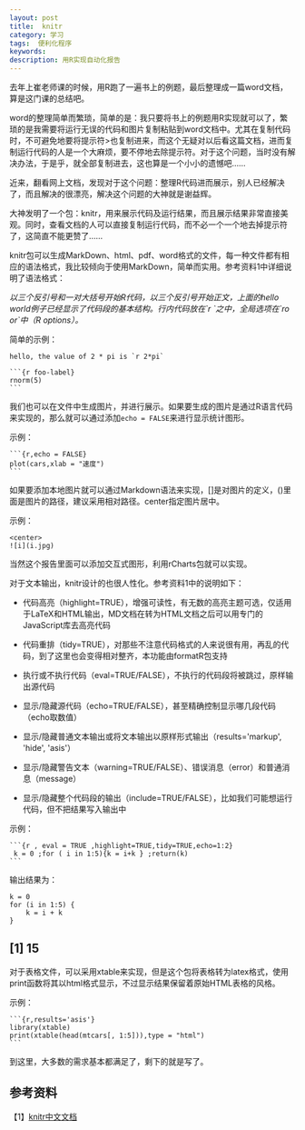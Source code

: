 ```yaml
---
layout: post
title:  knitr
category: 学习
tags:  便利化程序        
keywords: 
description: 用R实现自动化报告
---
```

去年上崔老师课的时候，用R跑了一遍书上的例题，最后整理成一篇word文档，算是这门课的总结吧。

word的整理简单而繁琐，简单的是：我只要将书上的例题用R实现就可以了，繁琐的是我需要将运行无误的代码和图片复制粘贴到word文档中。尤其在复制代码时，不可避免地要将提示符>也复制进来，而这个无疑对以后看这篇文档，进而复制运行代码的人是一个大麻烦，要不停地去除提示符。对于这个问题，当时没有解决办法，于是乎，就全部复制进去，这也算是一个小小的遗憾吧……

近来，翻看网上文档，发现对于这个问题：整理R代码进而展示，别人已经解决了，而且解决的很漂亮，解决这个问题的大神就是谢益辉。

大神发明了一个包：knitr，用来展示代码及运行结果，而且展示结果非常直接美观。同时，查看文档的人可以直接复制运行代码，而不必一个一个地去掉提示符了，这简直不能更赞了……

knitr包可以生成MarkDown、html、pdf、word格式的文件，每一种文件都有相应的语法格式，我比较倾向于使用MarkDown，简单而实用。参考资料1中详细说明了语法格式：

*以三个反引号和一对大括号开始R代码，以三个反引号开始正文，上面的hello world例子已经显示了代码段的基本结构。行内代码放在\`r \`之中，全局选项在\`ro or`中（R options）。* 

简单的示例：

    hello, the value of 2 * pi is `r 2*pi`

    ```{r foo-label}
    rnorm(5)
    ```
我们也可以在文件中生成图片，并进行展示。如果要生成的图片是通过R语言代码来实现的，那么就可以通过添加`echo = FALSE`来进行显示统计图形。

示例：

    ```{r,echo = FALSE}
    plot(cars,xlab = "速度")
    ```
如果要添加本地图片就可以通过Markdown语法来实现，[]是对图片的定义，()里面是图片的路径，建议采用相对路径。center指定图片居中。                                                                                         

示例：

    <center>
    ![i](i.jpg)

当然这个报告里面可以添加交互式图形，利用rCharts包就可以实现。

对于文本输出，knitr设计的也很人性化。参考资料1中的说明如下：

* 代码高亮（highlight=TRUE），增强可读性，有无数的高亮主题可选，仅适用于LaTeX和HTML输出，MD文档在转为HTML文档之后可以用专门的JavaScript库去高亮代码

* 代码重排（tidy=TRUE），对那些不注意代码格式的人来说很有用，再乱的代码，到了这里也会变得相对整齐，本功能由formatR包支持

* 执行或不执行代码（eval=TRUE/FALSE），不执行的代码段将被跳过，原样输出源代码

* 显示/隐藏源代码（echo=TRUE/FALSE），甚至精确控制显示哪几段代码（echo取数值）

* 显示/隐藏普通文本输出或将文本输出以原样形式输出（results='markup', 'hide', 'asis'）

* 显示/隐藏警告文本（warning=TRUE/FALSE）、错误消息（error）和普通消息（message）

* 显示/隐藏整个代码段的输出（include=TRUE/FALSE），比如我们可能想运行代码，但不把结果写入输出中


示例：

    ```{r , eval = TRUE ,highlight=TRUE,tidy=TRUE,echo=1:2}
     k = 0 ;for ( i in 1:5){k = i+k } ;return(k)
    ```

输出结果为：

    k = 0
    for (i in 1:5) {
        k = i + k
    }

   ## [1] 15

对于表格文件，可以采用xtable来实现，但是这个包将表格转为latex格式，使用print函数将其以html格式显示，不过显示结果保留着原始HTML表格的风格。

示例：

    ```{r,results='asis'}
    library(xtable)
    print(xtable(head(mtcars[, 1:5])),type = "html")
    ```

到这里，大多数的需求基本都满足了，剩下的就是写了。

## 参考资料

【1】[knitr中文文档](https://github.com/yihui/r-ninja/blob/master/11-auto-report.md)
